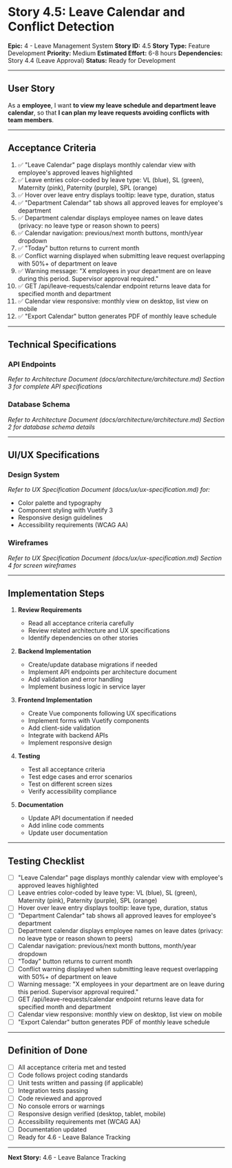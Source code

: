 # Story 4.5: Leave Calendar and Conflict Detection

**Epic:** 4 - Leave Management System
**Story ID:** 4.5
**Story Type:** Feature Development
**Priority:** Medium
**Estimated Effort:** 6-8 hours
**Dependencies:** Story 4.4 (Leave Approval)
**Status:** Ready for Development

---

## User Story

As a **employee**,
I want **to view my leave schedule and department leave calendar**,
so that **I can plan my leave requests avoiding conflicts with team members**.

---

## Acceptance Criteria

1. ✅ "Leave Calendar" page displays monthly calendar view with employee's approved leaves highlighted
2. ✅ Leave entries color-coded by leave type: VL (blue), SL (green), Maternity (pink), Paternity (purple), SPL (orange)
3. ✅ Hover over leave entry displays tooltip: leave type, duration, status
4. ✅ "Department Calendar" tab shows all approved leaves for employee's department
5. ✅ Department calendar displays employee names on leave dates (privacy: no leave type or reason shown to peers)
6. ✅ Calendar navigation: previous/next month buttons, month/year dropdown
7. ✅ "Today" button returns to current month
8. ✅ Conflict warning displayed when submitting leave request overlapping with 50%+ of department on leave
9. ✅ Warning message: "X employees in your department are on leave during this period. Supervisor approval required."
10. ✅ GET /api/leave-requests/calendar endpoint returns leave data for specified month and department
11. ✅ Calendar view responsive: monthly view on desktop, list view on mobile
12. ✅ "Export Calendar" button generates PDF of monthly leave schedule

---

## Technical Specifications

### API Endpoints

*Refer to Architecture Document (docs/architecture/architecture.md) Section 3 for complete API specifications*

### Database Schema

*Refer to Architecture Document (docs/architecture/architecture.md) Section 2 for database schema details*

---

## UI/UX Specifications

### Design System

*Refer to UX Specification Document (docs/ux/ux-specification.md) for:*
- Color palette and typography
- Component styling with Vuetify 3
- Responsive design guidelines
- Accessibility requirements (WCAG AA)

### Wireframes

*Refer to UX Specification Document (docs/ux/ux-specification.md) Section 4 for screen wireframes*

---

## Implementation Steps

1. **Review Requirements**
   - Read all acceptance criteria carefully
   - Review related architecture and UX specifications
   - Identify dependencies on other stories

2. **Backend Implementation**
   - Create/update database migrations if needed
   - Implement API endpoints per architecture document
   - Add validation and error handling
   - Implement business logic in service layer

3. **Frontend Implementation**
   - Create Vue components following UX specifications
   - Implement forms with Vuetify components
   - Add client-side validation
   - Integrate with backend APIs
   - Implement responsive design

4. **Testing**
   - Test all acceptance criteria
   - Test edge cases and error scenarios
   - Test on different screen sizes
   - Verify accessibility compliance

5. **Documentation**
   - Update API documentation if needed
   - Add inline code comments
   - Update user documentation

---

## Testing Checklist

- [ ] "Leave Calendar" page displays monthly calendar view with employee's approved leaves highlighted
- [ ] Leave entries color-coded by leave type: VL (blue), SL (green), Maternity (pink), Paternity (purple), SPL (orange)
- [ ] Hover over leave entry displays tooltip: leave type, duration, status
- [ ] "Department Calendar" tab shows all approved leaves for employee's department
- [ ] Department calendar displays employee names on leave dates (privacy: no leave type or reason shown to peers)
- [ ] Calendar navigation: previous/next month buttons, month/year dropdown
- [ ] "Today" button returns to current month
- [ ] Conflict warning displayed when submitting leave request overlapping with 50%+ of department on leave
- [ ] Warning message: "X employees in your department are on leave during this period. Supervisor approval required."
- [ ] GET /api/leave-requests/calendar endpoint returns leave data for specified month and department
- [ ] Calendar view responsive: monthly view on desktop, list view on mobile
- [ ] "Export Calendar" button generates PDF of monthly leave schedule

---

## Definition of Done

- [ ] All acceptance criteria met and tested
- [ ] Code follows project coding standards
- [ ] Unit tests written and passing (if applicable)
- [ ] Integration tests passing
- [ ] Code reviewed and approved
- [ ] No console errors or warnings
- [ ] Responsive design verified (desktop, tablet, mobile)
- [ ] Accessibility requirements met (WCAG AA)
- [ ] Documentation updated
- [ ] Ready for 4.6 - Leave Balance Tracking

---

**Next Story:** 4.6 - Leave Balance Tracking
